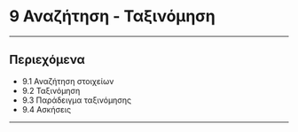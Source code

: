 # 9 Αναζήτηση - Ταξινόμηση

---

## Περιεχόμενα

- 9.1 Αναζήτηση στοιχείων
- 9.2 Ταξινόμηση
- 9.3 Παράδειγμα ταξινόμησης
- 9.4 Ασκήσεις

---

